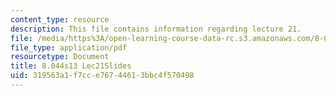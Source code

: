 ```yaml
---
content_type: resource
description: This file contains information regarding lecture 21.
file: /media/https%3A/open-learning-course-data-rc.s3.amazonaws.com/8-044-statistical-physics-i-spring-2013/319563a1f7cce76744613bbc4f570498_MIT8_044S13_L21.pdf
file_type: application/pdf
resourcetype: Document
title: 8.044s13 Lec21Slides
uid: 319563a1-f7cc-e767-4461-3bbc4f570498
---
```

